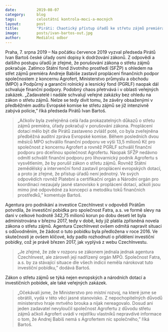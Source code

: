 ```yaml
---
date:         2019-08-07
category:     blog
tags:         celostátní kontrola-moci-a-mocných
layout:       post
title:        "Piráti: Chaotický přístup úřadů ke střetu zájmů premiéra trvá. Některé úřady dál schvalují dotace firmám z koncernu Agrofert"
image:        posts/ivan-bartos-out.jpg
author:       Mediální odbor
---
```



Praha, 7. srpna 2019 – Na počátku července 2019 vyzval předseda Pirátů Ivan Bartoš české úřady osmi dopisy k dodržování zákonů. Z odpovědí a dalšího postupu úřadů je zřejmé, že porušování zákona o střetu zájmů pokračuje. Zatímco Státní fond životního prostředí (SFŽP) s ohledem na střet zájmů premiéra Andreje Babiše zastavil proplácení finančních podpor společnostem z koncernu Agrofert, Ministerstvo průmyslu a obchodu (MPO) a Podpůrný a garanční rolnický a lesnický fond (PGRLF) naopak dál schvaluje finanční podpory. Podobný chaos přetrvává i v oblasti veřejných zakázek. „Zadavatelé i nadále schvalují veřejné zakázky bez ohledu na zákon o střetu zájmů. Nelze se tedy divit tomu, že závěry obsaženými v předběžném auditu Evropské komise ke střetu zájmů se již intenzivně zabývá policie,” říká předseda Pirátů Ivan Bartoš.

> „Ačkoliv byla zveřejněná celá řada prokazatelných důkazů o střetu zájmů premiéra, úřady pokračují v porušování zákona. Proplácení dotací mělo být dle Pirátů zastaveno zvlášť poté, co byla zveřejněna předběžná auditní zpráva Evropské komise. Během posledních dvou měsíců MPO schválilo finanční podporu ve výši 13,5 milionů Kč pro společnost z koncernu Agrofert a rovněž PGRLF schválil finanční podporu pro dceřinou společnost Agrofertu. Naopak  SFŽP nedávno odmítl schválit finanční podporu pro lihovarnický podnik Agrofertu s vysvětlením, že by porušil zákon o střetu zájmů. Rovněž Státní zemědělský a intervenční fond zastavil proplácení evropských dotací, a proto je zřejmé, že přístup úřadů není jednotný. Ve svých odpovědích rovněž Platební a certifikační orgán a Národní orgán pro koordinaci nezaujaly jasné stanovisko k proplácení dotací, ačkoli jsou mimo jiné odpovědné za koncepci a metodiku toků finančních prostředků,” komentuje Bartoš.      

Agentura pro podnikání a investice CzechInvest v odpovědi Pirátům potvrdila, že investiční pobídka pro společnost Fatra, a.s. ve formě slevy na dani v celkové hodnotě 342,75 milionů korun po dobu deseti let byla administrována v březnu 2017, tedy v době, kdy již platila zpřísněná novela zákona o střetu zájmů. Agentura CzechInvest ovšem odmítá napravit situaci s odůvodněním, že žádost o tuto pobídku byla předložena v roce 2016. Ve skutečnosti je ovšem klíčové, kdy padlo rozhodnutí o přidělení investiční pobídky, což je právě březen 2017, jak vyplývá z webu CzechInvestu. 

> „Je zřejmé, že zde v rozporu se zákonem jednala jednak agentura CzechInvest, ale zároveň její nadřízený orgán MPO. Společnost Fatra, a.s. by za stávající situace dle všech indicií neměla nárokovat tuto investiční pobídku,” dodává Bartoš.  

Zákon o střetu zájmů se týká nejen evropských a národních dotací a investičních pobídek, ale také veřejných zakázek. 

> „Očekávali jsme, že Ministerstvo pro místní rozvoj, na které jsme se obrátili, vydá v této věci jasné stanovisko. Z nepochopitelných důvodů ministerstvo hraje mrtvého brouka a nijak nereagovalo. Dosud ani jeden zadavatel nevyloučil společnost Agrofertu z důvodu střetu zájmů ačkoli Agrofert uvádí v rejstříku vlastníků nepravdivé informace o tom, že Andrej Babiš nemá s Agrofertem nic společného,” říká Bartoš.  
